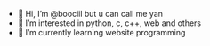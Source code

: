 - 👋 Hi, I’m @boociil but u can call me yan
- 👀 I’m interested in python, c, c++, web and others
- 🌱 I’m currently learning website programming

<!---
boociil/boociil is a ✨ special ✨ repository because its `README.md` (this file) appears on your GitHub profile.
You can click the Preview link to take a look at your changes.
--->
